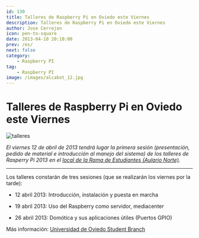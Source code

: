 ```yaml
---
id: 130
title: Talleres de Raspberry Pi en Oviedo este Viernes
description: Talleres de Raspberry Pi en Oviedo este Viernes
author: Jose Cerrejon
icon: pen-to-square
date: 2013-04-10 20:10:00
prev: /es/
next: false
category:
    - Raspberry PI
tag:
    - Raspberry PI
image: /images/alcabot_12.jpg
---
```


# Talleres de Raspberry Pi en Oviedo este Viernes

![talleres](/images/alcabot_12.jpg)

_El viernes 12 de abril de 2013 tendrá lugar la primera sesión (presentación, pedido de material e introducción al manejo del sistema) de los talleres de Rasperry Pi 2013 en el [local de la Rama de Estudiantes (Aulario Norte)](https://ieeesb-uniovi.es/informacion/localizacion/)._

---

Los talleres constarán de tres sesiones (que se realizarán los viernes por la tarde):

-   12 abril 2013: Introducción, instalación y puesta en marcha

-   19 abril 2013: Uso del Raspberry como servidor, mediacenter

-   26 abril 2013: Domótica y sus aplicaciones útiles (Puertos GPIO)

Más información: [Universidad de Oviedo Student Branch](https://ieeesb-uniovi.es/noticias/2013/03/talleres-raspi-2013/)
